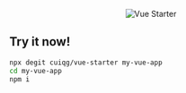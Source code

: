 <p align="center">
  <img src="https://user-images.githubusercontent.com/2096890/292455884-202ba8d5-4a5e-469f-b8a7-76341f668247.png" alt="Vue Starter"/>
</p>


## Try it now!

```bash
npx degit cuiqg/vue-starter my-vue-app
cd my-vue-app
npm i
```
